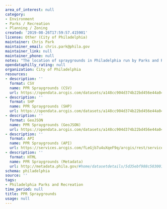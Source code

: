 ```yaml
---
area_of_interest: null
category:
- Environment
- Parks / Recreation
- Planning / Zoning
created: '2019-08-26T17:59:57.415901'
license: Other (City of Philadelphia)
maintainer: Chris Park
maintainer_email: chris.park@phila.gov
maintainer_link: null
maintainer_phone: null
notes: "The location of spraygrounds in Philadelphia run by Parks and Recreation."
opendataphilly_rating: null
organization: City of Philadelphia
resources:
- description: ''
  format: CSV
  name: PPR Spraygrounds (CSV)
  url: https://opendata.arcgis.com/datasets/a148cc904d374b22bd456e44a044d554_0.csv
- description: ''
  format: SHP
  name: PPR Spraygrounds (SHP)
  url: https://opendata.arcgis.com/datasets/a148cc904d374b22bd456e44a044d554_0.zip
- description: ''
  format: GeoJSON
  name: PPR Spraygrounds (GeoJSON)
  url: https://opendata.arcgis.com/datasets/a148cc904d374b22bd456e44a044d554_0.geojson
- description: ''
  format: API
  name: PPR Spraygrounds (API)
  url: https://services.arcgis.com/fLeGjb7u4uXqeF9q/arcgis/rest/services/PPR_Spraygrounds/FeatureServer/0/query?outFields=*&where=1%3D1
- description: ''
  format: HTML
  name: PPR Spraygrounds (Metadata)
  url: http://metadata.phila.gov/#home/datasetdetails/5d35ebf988c50300165e5076/representationdetails/5d35ebfc88c50300165e507f/
schema: philadelphia
source: ''
tags:
- Philadelphia Parks and Recreation
time_period: null
title: PPR Spraygrounds
usage: null
---
```

